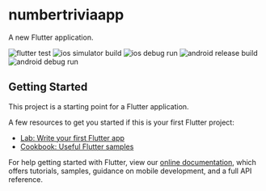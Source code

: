 # numbertriviaapp

A new Flutter application.

![flutter test](https://github.com/Kalesh-Singh/NumberTrivia/workflows/flutter%20test/badge.svg?branch=master)
![ios simulator build](https://github.com/Kalesh-Singh/NumberTrivia/workflows/ios%20simulator%20build/badge.svg?branch=master)
![ios debug run](https://github.com/Kalesh-Singh/NumberTrivia/workflows/ios%20debug%20run/badge.svg?branch=master)
![android release build](https://github.com/Kalesh-Singh/NumberTrivia/workflows/android%20release%20build/badge.svg?branch=master)
![android debug run](https://github.com/Kalesh-Singh/NumberTrivia/workflows/android%20debug%20run/badge.svg?branch=master)

## Getting Started

This project is a starting point for a Flutter application.

A few resources to get you started if this is your first Flutter project:

- [Lab: Write your first Flutter app](https://flutter.dev/docs/get-started/codelab)
- [Cookbook: Useful Flutter samples](https://flutter.dev/docs/cookbook)

For help getting started with Flutter, view our
[online documentation](https://flutter.dev/docs), which offers tutorials,
samples, guidance on mobile development, and a full API reference.
